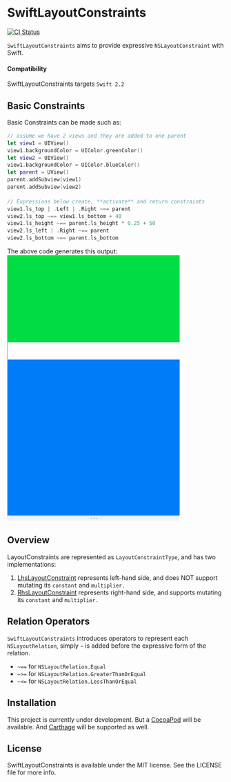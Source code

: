 # SwiftLayoutConstraints

[![CI Status](http://img.shields.io/travis/ahmadbaraka/SwiftLayoutConstraints.svg?style=flat)](https://travis-ci.org/ahmadbaraka/SwiftLayoutConstraints)

`SwiftLayoutConstraints` aims to provide expressive `NSLayoutConstraint` with Swift.

#### Compatibility

SwiftLayoutConstraints targets `Swift 2.2`

## Basic Constraints

Basic Constraints can be made such as:

```swift
// assume we have 2 views and they are added to one parent
let view1 = UIView()
view1.backgroundColor = UIColor.greenColor()
let view2 = UIView()
view1.backgroundColor = UIColor.blueColor()
let parent = UView()
parent.addSubview(view1)
parent.addSubview(view2)

// Expressions below create, **activate** and return constraints
view1.ls_top | .Left | .Right ~== parent 
view2.ls_top ~== view1.ls_bottom + 40
view1.ls_height ~== parent.ls_height * 0.25 + 50
view2.ls_left | .Right ~== parent
view2.ls_bottom ~== parent.ls_bottom
```
The above code generates this output:  
![Example](Icons/Example.png)

## Overview

LayoutConstraints are represented as `LayoutConstraintType`, and has two implementations:
1. [LhsLayoutConstraint](/SwiftLayoutConstraints/Classes/LhsLayoutConstraint.swift) represents left-hand side, and does NOT support mutating its `constant` and `multiplier.`
1. [RhsLayoutConstraint](/SwiftLayoutConstraints/Classes/RhsLayoutConstraint.swift) represents right-hand side, and supports mutating its `constant` and `multiplier.`

## Relation Operators

`SwiftLayoutConstraints` introduces operators to represent each `NSLayoutRelation`, simply `~` is added before the expressive form of the relation.
* `~==` for `NSLayoutRelation.Equal`
* `~>=` for `NSLayoutRelation.GreaterThanOrEqual`
* `~<=` for `NSLayoutRelation.LessThanOrEqual`

## Installation

This project is currently under development. But a [CocoaPod](https://cocoapods.org) will be available. And [Carthage](https://github.com/Carthage/Carthage) will be supported as well.

## License

SwiftLayoutConstraints is available under the MIT license. See the LICENSE file for more info.
